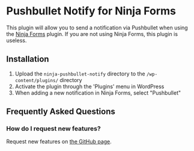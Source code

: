 # Pushbullet Notify for Ninja Forms

This plugin will allow you to send a notification via Pushbullet when using the
[Ninja Forms][nf] plugin. If you are not using Ninja Forms, this plugin is
useless. 

## Installation

1. Upload the `ninja-pushbullet-notify` directory to the `/wp-content/plugins/` directory
2. Activate the plugin through the 'Plugins' menu in WordPress
3. When adding a new notification in Ninja Forms, select "Pushbullet"

## Frequently Asked Questions

### How do I request new features?

Request new features on [the GitHub page](https://github.com/goodevilgenius/ninja-pushbullet-notify/issues).

[nf]: https://wordpress.org/plugins/ninja-forms/

